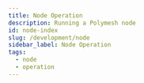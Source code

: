 ```yaml
---
title: Node Operation
description: Running a Polymesh node
id: node-index
slug: /development/node
sidebar_label: Node Operation
tags:
  - node
  - operation
---
```

